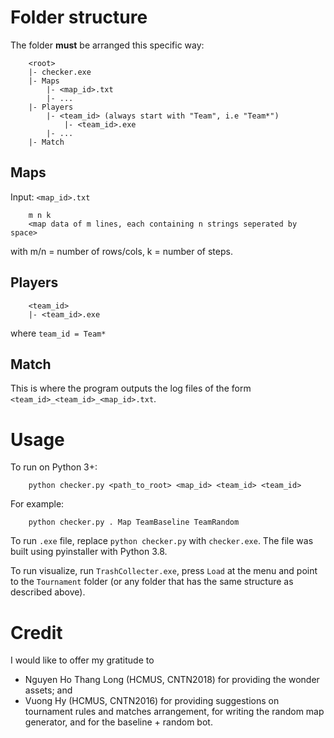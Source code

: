 # Folder structure

The folder **must** be arranged this specific way:

```
	<root>
	|- checker.exe
	|- Maps
		|- <map_id>.txt
		|- ...
	|- Players
		|- <team_id> (always start with "Team", i.e "Team*")
			|- <team_id>.exe
		|- ...
	|- Match
```

## Maps

Input: ```<map_id>.txt```

```
	m n k
	<map data of m lines, each containing n strings seperated by space>
```

with m/n = number of rows/cols, k = number of steps.

## Players

```
	<team_id>
	|- <team_id>.exe
```

where ```team_id = Team*```

## Match

This is where the program outputs the log files of the form ```<team_id>_<team_id>_<map_id>.txt```.

# Usage

To run on Python 3+:
```
	python checker.py <path_to_root> <map_id> <team_id> <team_id>
```

For example:
```
	python checker.py . Map TeamBaseline TeamRandom
```

To run ```.exe``` file, replace ```python checker.py``` with ```checker.exe```. The file was built using pyinstaller with Python 3.8.

To run visualize, run ```TrashCollecter.exe```, press ```Load``` at the menu and point to the ```Tournament``` folder (or any folder that has the same structure as described above).

# Credit

I would like to offer my gratitude to

- Nguyen Ho Thang Long (HCMUS, CNTN2018) for providing the wonder assets; and
- Vuong Hy (HCMUS, CNTN2016) for providing suggestions on tournament rules and matches arrangement, for writing the random map generator, and for the baseline + random bot.
